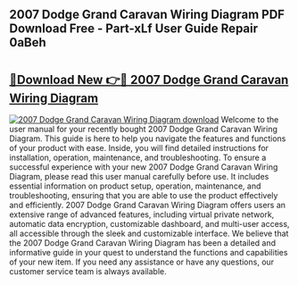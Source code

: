 ## 2007 Dodge Grand Caravan Wiring Diagram PDF Download Free - Part-xLf User Guide Repair 0aBeh

# <h2><a href="http://dfmqzd.blite.top/?on=2007+Dodge+Grand+Caravan+Wiring+Diagram">🔗Download New 👉🔴 2007 Dodge Grand Caravan Wiring Diagram</a></h2>

[![2007 Dodge Grand Caravan Wiring Diagram download](https://i.imgur.com/lujVjoI.png)](http://dfmqzd.blite.top/?on=2007+Dodge+Grand+Caravan+Wiring+Diagram)
Welcome to the user manual for your recently bought 2007 Dodge Grand Caravan Wiring Diagram. This guide is here to help you navigate the features and functions of your product with ease. Inside, you will find detailed instructions for installation, operation, maintenance, and troubleshooting. To ensure a successful experience with your new 2007 Dodge Grand Caravan Wiring Diagram, please read this user manual carefully before use. It includes essential information on product setup, operation, maintenance, and troubleshooting, ensuring that you are able to use the product effectively and efficiently. 2007 Dodge Grand Caravan Wiring Diagram offers users an extensive range of advanced features, including virtual private network, automatic data encryption, customizable dashboard, and multi-user access, all accessible through the sleek and customizable interface. We believe that the 2007 Dodge Grand Caravan Wiring Diagram has been a detailed and informative guide in your quest to understand the functions and capabilities of your new item. If you need any assistance or have any questions, our customer service team is always available.
